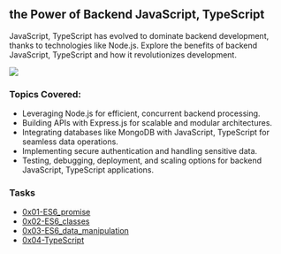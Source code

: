 

<h2>the Power of Backend JavaScript, TypeScript</h2>
<p>
  JavaScript, TypeScript has evolved to dominate backend development, thanks to technologies like Node.js. Explore the benefits of backend JavaScript, TypeScript and how it revolutionizes development.
</p>
<img src="./image.png" />
<h3>Topics Covered:</h3>
<ul>
  <li>
    Leveraging Node.js for efficient, concurrent backend processing.
  </li>
    <li>
    Building APIs with Express.js for scalable and modular architectures.
  </li>
    <li>
    Integrating databases like MongoDB with JavaScript, TypeScript for seamless data operations.
  </li>
    <li>
  Implementing secure authentication and handling sensitive data.  
  </li>
  <li>
    Testing, debugging, deployment, and scaling options for backend JavaScript, TypeScript applications.
  </li>
</ul>


<h3>
  Tasks
</h3>
<ul>
  <li>
    <a href="https://github.com/elsaaeid/alx-backend-javascript/tree/master/0x01-ES6_promise">
0x01-ES6_promise
    </a>
  </li>
  <li>
    <a href="https://github.com/elsaaeid/alx-backend-javascript/tree/master/0x02-ES6_classes">
0x02-ES6_classes
    </a>
  </li>
  <li>
    <a href="https://github.com/elsaaeid/alx-backend-javascript/tree/master/0x03-ES6_data_manipulation">
0x03-ES6_data_manipulation
    </a>
  </li>
  <li>
    <a href="https://github.com/elsaaeid/alx-backend-javascript/tree/master/0x04-TypeScript">
0x04-TypeScript
    </a>
  </li>
</ul>
